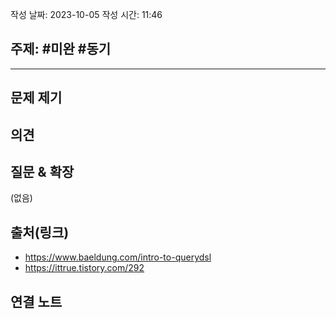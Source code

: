 작성 날짜: 2023-10-05
작성 시간: 11:46

## 주제: #미완 #동기

----

## 문제 제기 


## 의견


## 질문 & 확장

(없음)

## 출처(링크)
- https://www.baeldung.com/intro-to-querydsl
- https://ittrue.tistory.com/292
## 연결 노트
